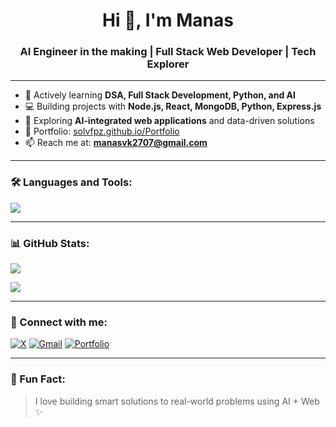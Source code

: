 <h1 align="center">Hi 👋, I'm Manas</h1>
<h3 align="center">AI Engineer in the making | Full Stack Web Developer | Tech Explorer</h3>

---

- 🌱 Actively learning **DSA, Full Stack Development, Python, and AI**
- 💻 Building projects with **Node.js, React, MongoDB, Python, Express.js**
- 🧠 Exploring **AI-integrated web applications** and data-driven solutions
- 📂 Portfolio: [solvfpz.github.io/Portfolio](https://solvfpz.github.io/Portfolio/)
- 📫 Reach me at: **manasvk2707@gmail.com**

---

### 🛠️ Languages and Tools:

<p align="left">
  <img src="https://skillicons.dev/icons?i=html,css,js,react,nodejs,express,python,mongodb,git,github,cplusplus,vscode" />
</p>

---

### 📊 GitHub Stats:

<p align="left">
  <img src="https://github-readme-stats.vercel.app/api/top-langs/?username=solvfpz&layout=compact&theme=tokyonight" />
</p>

<p align="left">
  <img src="https://github-readme-stats.vercel.app/api?username=solvfpz&show_icons=true&theme=tokyonight&hide=issues" />
</p>

---

### 🔗 Connect with me:

<p align="left">
  <a href="https://x.com/obeiwn1" target="blank"><img src="https://img.shields.io/badge/X-000000?style=for-the-badge&logo=twitter&logoColor=white" alt="X" /></a>
  <a href="mailto:manasvk2707@gmail.com" target="blank"><img src="https://img.shields.io/badge/Gmail-D14836?style=for-the-badge&logo=gmail&logoColor=white" alt="Gmail" /></a>
  <a href="https://solvfpz.github.io/Portfolio/" target="blank"><img src="https://img.shields.io/badge/Portfolio-121212?style=for-the-badge&logo=vercel&logoColor=white" alt="Portfolio" /></a>
</p>

---

### 🧠 Fun Fact:
> I love building smart solutions to real-world problems using AI + Web ✨


